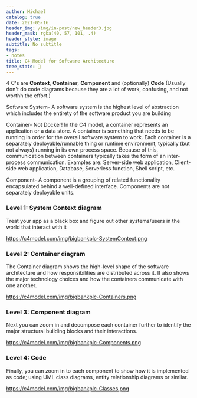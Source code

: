 ```yaml
---
author: Michael
catalog: true
date: 2021-05-16
header_img: /img/in-post/new_header3.jpg
header_mask: rgba(40, 57, 101, .4)
header_style: image
subtitle: No subtitle
tags:
- notes
title: C4 Model for Software Architecture
tree_state: 🌱
---
```


4 C's are **Context**, **Container**, **Component** and (optionally) **Code** (Usually don't do code diagrams because they are a lot of work, confusing, and not worthh the effort.)

Software System- A software system is the highest level of abstraction which includes the entirety of the software product you are building

Container- Not Docker! In the C4 model, a container represents an application or a data store. A container is something that needs to be running in order for the overall software system to work. Each container is a separately deployable/runnable thing or runtime environment, typically (but not always) running in its own process space.  Because of this, communication between containers typically takes the form of an inter-process communication. Examples are: Server-side web application, Client-side web application, Database, Serverless function, Shell script, etc.

Component- A component is a grouping of related functionality encapsulated behind a well-defined interface. Components are not separately deployable units.


### Level 1: System Context diagram
Treat your app as a black box and figure out other systems/users in the world that interact with it

https://c4model.com/img/bigbankplc-SystemContext.png

### Level 2: Container diagram
The Container diagram shows the high-level shape of the software architecture and how responsibilities are distributed across it. It also shows the major technology choices and how the containers communicate with one another.

https://c4model.com/img/bigbankplc-Containers.png



### Level 3: Component diagram
Next you can zoom in and decompose each container further to identify the major structural building blocks and their interactions.

https://c4model.com/img/bigbankplc-Components.png


### Level 4: Code
Finally, you can zoom in to each component to show how it is implemented as code; using UML class diagrams, entity relationship diagrams or similar.

https://c4model.com/img/bigbankplc-Classes.png